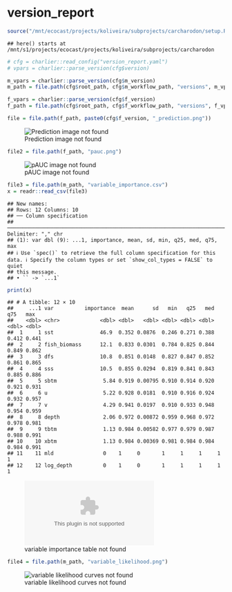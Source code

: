 version_report
================

``` r
source("/mnt/ecocast/projects/koliveira/subprojects/carcharodon/setup.R")
```

    ## here() starts at /mnt/s1/projects/ecocast/projects/koliveira/subprojects/carcharodon

``` r
# cfg = charlier::read_config("version_report.yaml")
# vpars = charlier::parse_version(cfg$version)

m_vpars = charlier::parse_version(cfg$m_version)
m_path = file.path(cfg$root_path, cfg$m_workflow_path, "versions", m_vpars[["major"]], m_vpars[["minor"]], cfg$m_version)

f_vpars = charlier::parse_version(cfg$f_version)
f_path = file.path(cfg$root_path, cfg$f_workflow_path, "versions", f_vpars[["major"]], f_vpars[["minor"]], cfg$f_version)
```

``` r
file = file.path(f_path, paste0(cfg$f_version, "_prediction.png"))
```

<figure>
<img
src="/mnt/s1/projects/ecocast/projects/koliveira/subprojects/carcharodon//workflows/forecast_workflow/versions/v01/000/v01.000.03/v01.000.03_prediction.png"
alt="Prediction image not found" />
<figcaption aria-hidden="true">Prediction image not found</figcaption>
</figure>

``` r
file2 = file.path(f_path, "pauc.png")
```

<figure>
<img
src="/mnt/s1/projects/ecocast/projects/koliveira/subprojects/carcharodon//workflows/forecast_workflow/versions/v01/000/v01.000.03/pauc.png"
alt="pAUC image not found" />
<figcaption aria-hidden="true">pAUC image not found</figcaption>
</figure>

``` r
file3 = file.path(m_path, "variable_importance.csv")
x = readr::read_csv(file3)
```

    ## New names:
    ## Rows: 12 Columns: 10
    ## ── Column specification
    ## ──────────────────────────────────────────────────────────────────────────────────────────────────────────────────────── Delimiter: "," chr
    ## (1): var dbl (9): ...1, importance, mean, sd, min, q25, med, q75, max
    ## ℹ Use `spec()` to retrieve the full column specification for this data. ℹ Specify the column types or set `show_col_types = FALSE` to quiet
    ## this message.
    ## • `` -> `...1`

``` r
print(x)
```

    ## # A tibble: 12 × 10
    ##     ...1 var          importance  mean      sd   min   q25   med   q75   max
    ##    <dbl> <chr>             <dbl> <dbl>   <dbl> <dbl> <dbl> <dbl> <dbl> <dbl>
    ##  1     1 sst               46.9  0.352 0.0876  0.246 0.271 0.388 0.412 0.441
    ##  2     2 fish_biomass      12.1  0.833 0.0301  0.784 0.825 0.844 0.849 0.862
    ##  3     3 dfs               10.8  0.851 0.0148  0.827 0.847 0.852 0.861 0.865
    ##  4     4 sss               10.5  0.855 0.0294  0.819 0.841 0.843 0.885 0.886
    ##  5     5 sbtm               5.84 0.919 0.00795 0.910 0.914 0.920 0.921 0.931
    ##  6     6 u                  5.22 0.928 0.0181  0.910 0.916 0.924 0.932 0.957
    ##  7     7 v                  4.29 0.941 0.0197  0.910 0.933 0.948 0.954 0.959
    ##  8     8 depth              2.06 0.972 0.00872 0.959 0.968 0.972 0.978 0.981
    ##  9     9 tbtm               1.13 0.984 0.00582 0.977 0.979 0.987 0.988 0.991
    ## 10    10 xbtm               1.13 0.984 0.00369 0.981 0.984 0.984 0.984 0.991
    ## 11    11 mld                0    1     0       1     1     1     1     1    
    ## 12    12 log_depth          0    1     0       1     1     1     1     1

<figure>
<embed
src="/mnt/s1/projects/ecocast/projects/koliveira/subprojects/carcharodon//workflows/modeling_workflow/versions/v01/000/v01.000.03/variable_importance.csv" />
<figcaption aria-hidden="true">variable importance table not
found</figcaption>
</figure>

``` r
file4 = file.path(m_path, "variable_likelihood.png")
```

<figure>
<img
src="/mnt/s1/projects/ecocast/projects/koliveira/subprojects/carcharodon//workflows/modeling_workflow/versions/v01/000/v01.000.03/variable_likelihood.png"
alt="variable likelihood curves not found" />
<figcaption aria-hidden="true">variable likelihood curves not
found</figcaption>
</figure>
